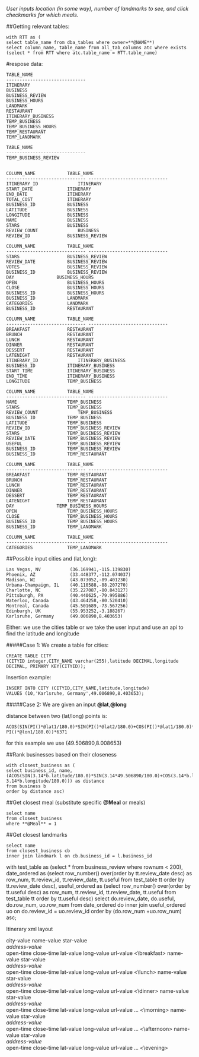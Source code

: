*User inputs location (in some way), number of landmarks to see, and click checkmarks for which meals.*


##Getting relevant tables:
```
with RTT as (
select table_name from dba_tables where owner=**@NAME**)
select column_name, table_name from all_tab_columns atc where exists (select * from RTT where atc.table_name = RTT.table_name)
```

#respose data:
```
TABLE_NAME
------------------------------
ITINERARY
BUSINESS
BUSINESS_REVIEW
BUSINESS_HOURS
LANDMARK
RESTAURANT
ITINERARY_BUSINESS
TEMP_BUSINESS
TEMP_BUSINESS_HOURS
TEMP_RESTAURANT
TEMP_LANDMARK

TABLE_NAME
------------------------------
TEMP_BUSINESS_REVIEW

```

```

COLUMN_NAME		       TABLE_NAME
------------------------------ ------------------------------
ITINERARY_ID		       ITINERARY
START_DATE		       ITINERARY
END_DATE		       ITINERARY
TOTAL_COST		       ITINERARY
BUSINESS_ID		       BUSINESS
LATITUDE		       BUSINESS
LONGITUDE		       BUSINESS
NAME			       BUSINESS
STARS			       BUSINESS
REVIEW_COUNT		       BUSINESS
REVIEW_ID		       BUSINESS_REVIEW

COLUMN_NAME		       TABLE_NAME
------------------------------ ------------------------------
STARS			       BUSINESS_REVIEW
REVIEW_DATE		       BUSINESS_REVIEW
VOTES			       BUSINESS_REVIEW
BUSINESS_ID		       BUSINESS_REVIEW
DAY			       BUSINESS_HOURS
OPEN			       BUSINESS_HOURS
CLOSE			       BUSINESS_HOURS
BUSINESS_ID		       BUSINESS_HOURS
BUSINESS_ID		       LANDMARK
CATEGORIES		       LANDMARK
BUSINESS_ID		       RESTAURANT

COLUMN_NAME		       TABLE_NAME
------------------------------ ------------------------------
BREAKFAST		       RESTAURANT
BRUNCH			       RESTAURANT
LUNCH			       RESTAURANT
DINNER			       RESTAURANT
DESSERT 		       RESTAURANT
LATENIGHT		       RESTAURANT
ITINERARY_ID		       ITINERARY_BUSINESS
BUSINESS_ID		       ITINERARY_BUSINESS
START_TIME		       ITINERARY_BUSINESS
END_TIME		       ITINERARY_BUSINESS
LONGITUDE		       TEMP_BUSINESS

COLUMN_NAME		       TABLE_NAME
------------------------------ ------------------------------
NAME			       TEMP_BUSINESS
STARS			       TEMP_BUSINESS
REVIEW_COUNT		       TEMP_BUSINESS
BUSINESS_ID		       TEMP_BUSINESS
LATITUDE		       TEMP_BUSINESS
REVIEW_ID		       TEMP_BUSINESS_REVIEW
STARS			       TEMP_BUSINESS_REVIEW
REVIEW_DATE		       TEMP_BUSINESS_REVIEW
USEFUL			       TEMP_BUSINESS_REVIEW
BUSINESS_ID		       TEMP_BUSINESS_REVIEW
BUSINESS_ID		       TEMP_RESTAURANT

COLUMN_NAME		       TABLE_NAME
------------------------------ ------------------------------
BREAKFAST		       TEMP_RESTAURANT
BRUNCH			       TEMP_RESTAURANT
LUNCH			       TEMP_RESTAURANT
DINNER			       TEMP_RESTAURANT
DESSERT 		       TEMP_RESTAURANT
LATENIGHT		       TEMP_RESTAURANT
DAY			       TEMP_BUSINESS_HOURS
OPEN			       TEMP_BUSINESS_HOURS
CLOSE			       TEMP_BUSINESS_HOURS
BUSINESS_ID		       TEMP_BUSINESS_HOURS
BUSINESS_ID		       TEMP_LANDMARK

COLUMN_NAME		       TABLE_NAME
------------------------------ ------------------------------
CATEGORIES		       TEMP_LANDMARK
```




##Possible input cities and (lat,long):
```
Las Vegas, NV           (36.169941,-115.139830)
Phoenix, AZ             (33.448377,-112.074037)
Madison, WI             (43.073052,-89.401230)
Urbana-Champaign, IL    (40.110588,-88.207270)
Charlotte, NC           (35.227087,-80.843127)
Pittsburgh, PA          (40.440625,-79.995886)
Waterloo, Canada        (43.464258,-80.520410)
Montreal, Canada        (45.501689,-73.567256)
Edinburgh, UK           (55.953252,-3.188267)
Karlsruhe, Germany      (49.006890,8.403653)
```


Either: we use the cities table or we take the user input and use an api to find the latitude and longitude


#####Case 1: We create a table for cities:
```
CREATE TABLE CITY
(CITYID integer,CITY_NAME varchar(255),latitude DECIMAL,longitude DECIMAL, PRIMARY KEY(CITYID));
```

Insertion example:
```
INSERT INTO CITY (CITYID,CITY_NAME,latitude,longitude)
VALUES (10,'Karlsruhe, Germany',49.006890,8.403653);
```

#####Case 2: We are given an input **@lat**,**@long**

distance between two (lat/long) points is:
```
ACOS(SIN(PI()*@lat1/180.0)*SIN(PI()*@lat2/180.0)+COS(PI()*@lat1/180.0)*COS(PI()*@lat2/180.0)*COS(PI()*@lon2/180.0-PI()*@lon1/180.0))*6371
```
    
for this example we use  (49.506890,8.008653)

##Rank businesses based on their closeness
```
with closest_business as (
select business_id, name, (ACOS(SIN(3.14*b.latitude/180.0)*SIN(3.14*49.506890/180.0)+COS(3.14*b.latitude/180.0)*COS(3.14*49.506890/180.0)*COS(3.14*8.008653/180.0-3.14*b.longitude/180.0))) as distance
from business b
order by distance asc)
```
##Get closest meal (substitute specific **@Meal** or meals)
```
select name
from closest_business
where **@Meal** = 1
```
##Get closest landmarks
```
select name
from closest_business cb
inner join landmark l on cb.business_id = l.business_id
```

with test_table as (select * from business_review where rownum < 200), date_ordered as (select row_number() over(order by tt.review_date desc) as  row_num, tt.review_id, tt.review_date, tt.useful from test_table tt order by tt.review_date desc), useful_ordered as (select row_number() over(order by tt.useful desc) as row_num, tt.review_id, tt.review_date, tt.useful from test_table tt order by tt.useful desc) select do.review_date, do.useful, do.row_num, uo.row_num from date_ordered do inner join useful_ordered uo on do.review_id = uo.review_id order by (do.row_num +uo.row_num) asc;

Itinerary xml layout

<itinerary>
  <city>city-value</city>
  <breakfast>
    <name>name-value</name>
    <stars>star-value</stars>
    <address>address-value</address>
    <open>open-time</open>
    <close>close-time</close>
    <lat>lat-value</lat>
    <long>long-value</long>
    <url>url-value</url>
  <\breakfast>
  <lunch>
    <name>name-value</name>
    <stars>star-value</stars>
    <address>address-value</address>
    <open>open-time</open>
    <close>close-time</close>
    <lat>lat-value</lat>
    <long>long-value</long>
    <url>url-value</url>
  <\lunch>
  <dinner>
    <name>name-value</name>
    <stars>star-value</stars>
    <address>address-value</address>
    <open>open-time</open>
    <close>close-time</close>
    <lat>lat-value</lat>
    <long>long-value</long>
    <url>url-value</url>
  <\dinner>
  <morning>
    <event>
      <name>name-value</name>
      <stars>star-value</stars>
      <address>address-value</address>
      <open>open-time</open>
      <close>close-time</close>
      <lat>lat-value</lat>
      <long>long-value</long>
      <url>url-value</url>
    </event>
    ...
  <\morning>
  <afternoon>
    <event>
      <name>name-value</name>
      <stars>star-value</stars>
      <address>address-value</address>
      <open>open-time</open>
      <close>close-time</close>
      <lat>lat-value</lat>
      <long>long-value</long>
      <url>url-value</url>
    </event>
    ...
  <\afternoon>
  <evening>
    <event>
      <name>name-value</name>
      <stars>star-value</stars>
      <address>address-value</address>
      <open>open-time</open>
      <close>close-time</close>
      <lat>lat-value</lat>
      <long>long-value</long>
      <url>url-value</url>
    </event>
    ...
  <\evening>
</itinerary>
